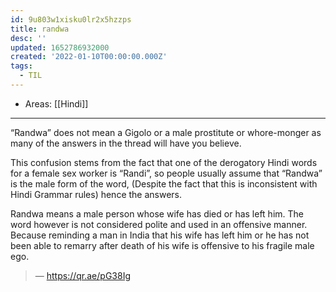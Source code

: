 ```yaml
---
id: 9u803w1xisku0lr2x5hzzps
title: randwa
desc: ''
updated: 1652786932000
created: '2022-01-10T00:00:00.000Z'
tags:
  - TIL
---
```


- Areas: [[Hindi]]

---

“Randwa” does not mean a Gigolo or a male prostitute or whore-monger as many of the answers in the thread will have you believe.

This confusion stems from the fact that one of the derogatory Hindi words for a female sex worker is “Randi”, so people usually assume that “Randwa” is the male form of the word, (Despite the fact that this is inconsistent with Hindi Grammar rules) hence the answers.

Randwa means a male person whose wife has died or has left him. The word however is not considered polite and used in an offensive manner. Because reminding a man in India that his wife has left him or he has not been able to remarry after death of his wife is offensive to his fragile male ego.

> — <https://qr.ae/pG38Ig>

